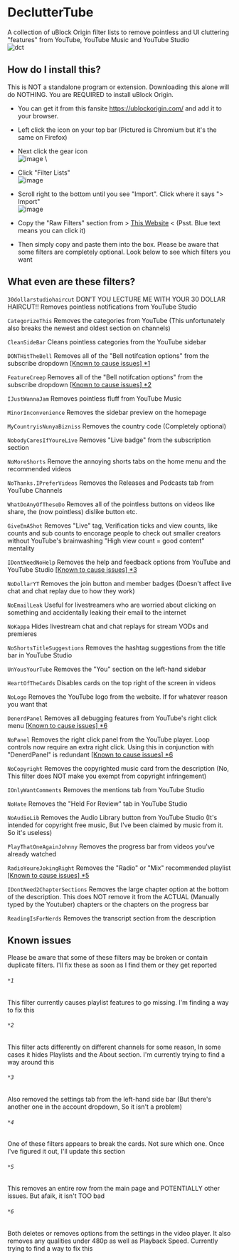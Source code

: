 # DeclutterTube
A collection of uBlock Origin filter lists to remove pointless and UI cluttering "features" from YouTube, YouTube Music and YouTube Studio
\
![dct](https://github.com/Git-Pikakid98/decluttertube/assets/12392651/ed52802d-8859-4fa1-a995-de7a470cbe4a)

## How do I install this?
This is NOT a standalone program or extension. Downloading this alone will do NOTHING. You are REQUIRED to install uBlock Origin.
- You can get it from this fansite https://ublockorigin.com/ and add it to your browser.
- Left click the icon on your top bar (Pictured is Chromium but it's the same on Firefox)
- Next click the gear icon
\
![image](https://github.com/Git-Pikakid98/decluttertube/assets/12392651/a013bb94-495c-459e-b2f1-143dcb1b630e)
\
- Click "Filter Lists"
\
![image](https://github.com/Git-Pikakid98/decluttertube/assets/12392651/692bd7aa-15a1-4727-bf54-db1ac74fb6ec)

- Scroll right to the bottom until you see "Import". Click where it says "> Import"
\
![image](https://github.com/Git-Pikakid98/decluttertube/assets/12392651/c73e0fa0-2ac1-4adc-9771-a04f0f817b48)

- Copy the "Raw Filters" section from > [This Website](https://git-pikakid98.github.io/other/decluttertube) < (Psst. Blue text means you can click it)
- Then simply copy and paste them into the box. Please be aware that some filters are completely optional. Look below to see which filters you want

## What even are these filters?

`30dollarstudiohaircut` DON'T YOU LECTURE ME WITH YOUR 30 DOLLAR HAIRCUT!! Removes pointless notifications from YouTube Studio

`CategorizeThis` Removes the categories from YouTube (This unfortunately also breaks the newest and oldest section on channels)

`CleanSideBar` Cleans pointless categories from the YouTube sidebar

`DONTHitTheBell` Removes all of the "Bell notifcation options" from the subscribe dropdown [[Known to cause issues] *1](https://github.com/Git-Pikakid98/decluttertube#1)

`FeatureCreep` Removes all of the "Bell notifcation options" from the subscribe dropdown [[Known to cause issues] *2](https://github.com/Git-Pikakid98/decluttertube#2)

`IJustWannaJam` Removes pointless fluff from YouTube Music

`MinorInconvenience` Removes the sidebar preview on the homepage

`MyCountryisNunyaBizniss` Removes the country code (Completely optional)

`NobodyCaresIfYoureLive` Removes "Live badge" from the subscription section

`NoMoreShorts` Remove the annoying shorts tabs on the home menu and the recommended videos

`NoThanks.IPreferVideos` Removes the Releases and Podcasts tab from YouTube Channels

`WhatDoAnyOfTheseDo` Removes all of the pointless buttons on videos like share, the (now pointless) dislike button etc.

`GiveEmAShot` Removes "Live" tag, Verification ticks and view counts, like counts and sub counts to encorage people to check out smaller creators without YouTube's brainwashing "High view count = good content" mentality

`IDontNeedNoHelp` Removes the help and feedback options from YouTube and YouTube Studio [[Known to cause issues] *3](https://github.com/Git-Pikakid98/decluttertube#3)

`NoDollarYT` Removes the join button and member badges (Doesn't affect live chat and chat replay due to how they work)

`NoEmailLeak` Useful for livestreamers who are worried about clicking on something and accidentally leaking their email to the internet

`NoKappa` Hides livestream chat and chat replays for stream VODs and premieres

`NoShortsTitleSuggestions` Removes the hashtag suggestions from the title bar in YouTube Studio

`UnYousYourTube` Removes the "You" section on the left-hand sidebar

`HeartOfTheCards` Disables cards on the top right of the screen in videos

`NoLogo` Removes the YouTube logo from the website. If for whatever reason you want that

`DenerdPanel` Removes all debugging features from YouTube's right click menu [[Known to cause issues] *6](https://github.com/Git-Pikakid98/decluttertube#6)

`NoPanel` Removes the right click panel from the YouTube player. Loop controls now require an extra right click. Using this in conjunction with "DenerdPanel" is redundant [[Known to cause issues] *6](https://github.com/Git-Pikakid98/decluttertube#6)

`NoCopyright` Removes the copyrighted music card from the description (No, This filter does NOT make you exempt from copyright infringement)

`IOnlyWantComments` Removes the mentions tab from YouTube Studio

`NoHate` Removes the "Held For Review" tab in YouTube Studio

`NoAudioLib` Removes the Audio Library button from YouTube Studio (It's intended for copyright free music, But I've been claimed by music from it. So it's useless)

`PlayThatOneAgainJohnny` Removes the progress bar from videos you've already watched

`RadioYoureJokingRight` Removes the "Radio" or "Mix" recommended playlist [[Known to cause issues] *5](https://github.com/Git-Pikakid98/decluttertube#5)

`IDontNeed2ChapterSections` Removes the large chapter option at the bottom of the description. This does NOT remove it from the ACTUAL (Manually typed by the Youtuber) chapters or the chapters on the progress bar

`ReadingIsForNerds` Removes the transcript section from the description

## Known issues
Please be aware that some of these filters may be broken or contain duplicate filters. I'll fix these as soon as I find them or they get reported

###### `*1`
This filter currently causes playlist features to go missing. I'm finding a way to fix this

###### `*2`
This filter acts differently on different channels for some reason, In some cases it hides Playlists and the About section. I'm currently trying to find a way around this

###### `*3`
Also removed the settings tab from the left-hand side bar (But there's another one in the account dropdown, So it isn't a problem)

###### `*4`
One of these filters appears to break the cards. Not sure which one. Once I've figured it out, I'll update this section

###### `*5`
This removes an entire row from the main page and POTENTIALLY other issues. But afaik, it isn't TOO bad

###### `*6`
Both deletes or removes options from the settings in the video player. It also removes any qualities under 480p as well as Playback Speed. Currently trying to find a way to fix this
